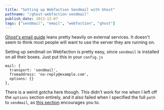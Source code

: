 ```yaml
---
title: "Setting up Webfaction Sendmail with Ghost"
pathname: "/ghost-webfaction-sendmail"
publish_date: 2013-12-07
tags: ["sendmail", "email", "webfaction", "ghost"]
---
```


[Ghost's email guide](http://docs.ghost.org/mail/) leans pretty heavily on external services. It doesn't seem to think most people will want to use the server they are running on.

Setting up sendmail on Webfaction is pretty easy, since `sendmail` is installed on all their boxes. Just put this in your `config.js`

    mail: {
      transport: 'sendmail',
      fromaddress: 'no-reply@example.com',
      options: {}
    },
    

There is a weird gotcha here though. This didn't work for me when I left off the `options` section entirely, and it also failed when I specified the full `path` to `sendmail`, as [this section](https://github.com/andris9/Nodemailer#setting-up-sendmail) encourages you to.
